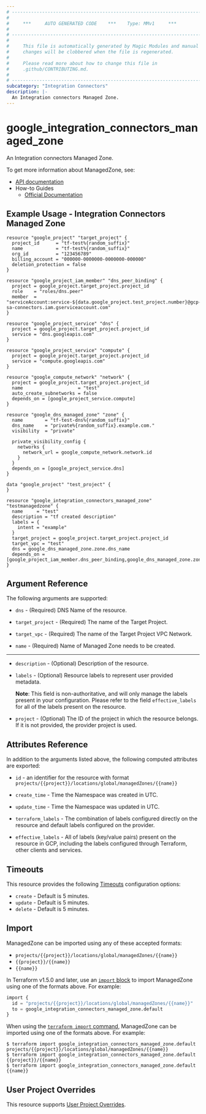 ```yaml
---
# ----------------------------------------------------------------------------
#
#     ***     AUTO GENERATED CODE    ***    Type: MMv1     ***
#
# ----------------------------------------------------------------------------
#
#     This file is automatically generated by Magic Modules and manual
#     changes will be clobbered when the file is regenerated.
#
#     Please read more about how to change this file in
#     .github/CONTRIBUTING.md.
#
# ----------------------------------------------------------------------------
subcategory: "Integration Connectors"
description: |-
  An Integration connectors Managed Zone.
---
```


# google_integration_connectors_managed_zone

An Integration connectors Managed Zone.


To get more information about ManagedZone, see:

* [API documentation](https://cloud.google.com/integration-connectors/docs/reference/rest/v1/projects.locations.global.managedZones)
* How-to Guides
    * [Official Documentation](https://cloud.google.com/integration-connectors/docs)

## Example Usage - Integration Connectors Managed Zone


```hcl
resource "google_project" "target_project" {
  project_id      = "tf-test%{random_suffix}"
  name            = "tf-test%{random_suffix}"
  org_id          = "123456789"
  billing_account = "000000-0000000-0000000-000000"
  deletion_protection = false
}

resource "google_project_iam_member" "dns_peer_binding" {
  project = google_project.target_project.project_id
  role    = "roles/dns.peer"
  member  = "serviceAccount:service-${data.google_project.test_project.number}@gcp-sa-connectors.iam.gserviceaccount.com"
}

resource "google_project_service" "dns" {
  project = google_project.target_project.project_id
  service = "dns.googleapis.com"
}

resource "google_project_service" "compute" {
  project = google_project.target_project.project_id
  service = "compute.googleapis.com"
}

resource "google_compute_network" "network" {
  project = google_project.target_project.project_id
  name                    = "test"
  auto_create_subnetworks = false
  depends_on = [google_project_service.compute]
}

resource "google_dns_managed_zone" "zone" {
  name        = "tf-test-dns%{random_suffix}"
  dns_name    = "private%{random_suffix}.example.com."
  visibility  = "private"

  private_visibility_config {
    networks {
      network_url = google_compute_network.network.id
    }
  }
  depends_on = [google_project_service.dns]
}

data "google_project" "test_project" {
}

resource "google_integration_connectors_managed_zone" "testmanagedzone" {
  name     = "test"
  description = "tf created description"
  labels = {
    intent = "example"
  }
  target_project = google_project.target_project.project_id
  target_vpc = "test"
  dns = google_dns_managed_zone.zone.dns_name
  depends_on = [google_project_iam_member.dns_peer_binding,google_dns_managed_zone.zone]
}
```

## Argument Reference

The following arguments are supported:


* `dns` -
  (Required)
  DNS Name of the resource.

* `target_project` -
  (Required)
  The name of the Target Project.

* `target_vpc` -
  (Required)
  The name of the Target Project VPC Network.

* `name` -
  (Required)
  Name of Managed Zone needs to be created.


- - -


* `description` -
  (Optional)
  Description of the resource.

* `labels` -
  (Optional)
  Resource labels to represent user provided metadata.

  **Note**: This field is non-authoritative, and will only manage the labels present in your configuration.
  Please refer to the field `effective_labels` for all of the labels present on the resource.

* `project` - (Optional) The ID of the project in which the resource belongs.
    If it is not provided, the provider project is used.


## Attributes Reference

In addition to the arguments listed above, the following computed attributes are exported:

* `id` - an identifier for the resource with format `projects/{{project}}/locations/global/managedZones/{{name}}`

* `create_time` -
  Time the Namespace was created in UTC.

* `update_time` -
  Time the Namespace was updated in UTC.

* `terraform_labels` -
  The combination of labels configured directly on the resource
   and default labels configured on the provider.

* `effective_labels` -
  All of labels (key/value pairs) present on the resource in GCP, including the labels configured through Terraform, other clients and services.


## Timeouts

This resource provides the following
[Timeouts](https://developer.hashicorp.com/terraform/plugin/sdkv2/resources/retries-and-customizable-timeouts) configuration options:

- `create` - Default is 5 minutes.
- `update` - Default is 5 minutes.
- `delete` - Default is 5 minutes.

## Import


ManagedZone can be imported using any of these accepted formats:

* `projects/{{project}}/locations/global/managedZones/{{name}}`
* `{{project}}/{{name}}`
* `{{name}}`


In Terraform v1.5.0 and later, use an [`import` block](https://developer.hashicorp.com/terraform/language/import) to import ManagedZone using one of the formats above. For example:

```tf
import {
  id = "projects/{{project}}/locations/global/managedZones/{{name}}"
  to = google_integration_connectors_managed_zone.default
}
```

When using the [`terraform import` command](https://developer.hashicorp.com/terraform/cli/commands/import), ManagedZone can be imported using one of the formats above. For example:

```
$ terraform import google_integration_connectors_managed_zone.default projects/{{project}}/locations/global/managedZones/{{name}}
$ terraform import google_integration_connectors_managed_zone.default {{project}}/{{name}}
$ terraform import google_integration_connectors_managed_zone.default {{name}}
```

## User Project Overrides

This resource supports [User Project Overrides](https://registry.terraform.io/providers/hashicorp/google/latest/docs/guides/provider_reference#user_project_override).
